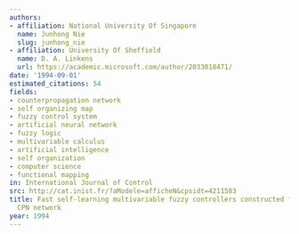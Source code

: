 ```yaml
---
authors:
- affiliation: National University Of Singapore
  name: Junhong Nie
  slug: junhong_nie
- affiliation: University Of Sheffield
  name: D. A. Linkens
  url: https://academic.microsoft.com/author/2033018471/
date: '1994-09-01'
estimated_citations: 54
fields:
- counterpropagation network
- self organizing map
- fuzzy control system
- artificial neural network
- fuzzy logic
- multivariable calculus
- artificial intelligence
- self organization
- computer science
- functional mapping
in: International Journal of Control
src: http://cat.inist.fr/?aModele=afficheN&cpsidt=4211583
title: Fast self-learning multivariable fuzzy controllers constructed from a modified
  CPN network
year: 1994
---
```

